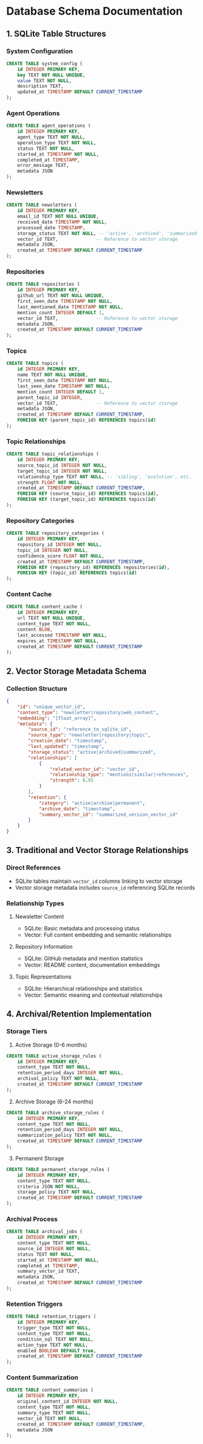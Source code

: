 # Database Schema Documentation

## 1. SQLite Table Structures

### System Configuration
```sql
CREATE TABLE system_config (
    id INTEGER PRIMARY KEY,
    key TEXT NOT NULL UNIQUE,
    value TEXT NOT NULL,
    description TEXT,
    updated_at TIMESTAMP DEFAULT CURRENT_TIMESTAMP
);
```

### Agent Operations
```sql
CREATE TABLE agent_operations (
    id INTEGER PRIMARY KEY,
    agent_type TEXT NOT NULL,
    operation_type TEXT NOT NULL,
    status TEXT NOT NULL,
    started_at TIMESTAMP NOT NULL,
    completed_at TIMESTAMP,
    error_message TEXT,
    metadata JSON
);
```

### Newsletters
```sql
CREATE TABLE newsletters (
    id INTEGER PRIMARY KEY,
    email_id TEXT NOT NULL UNIQUE,
    received_date TIMESTAMP NOT NULL,
    processed_date TIMESTAMP,
    storage_status TEXT NOT NULL, -- 'active', 'archived', 'summarized'
    vector_id TEXT,              -- Reference to vector storage
    metadata JSON,
    created_at TIMESTAMP DEFAULT CURRENT_TIMESTAMP
);
```

### Repositories
```sql
CREATE TABLE repositories (
    id INTEGER PRIMARY KEY,
    github_url TEXT NOT NULL UNIQUE,
    first_seen_date TIMESTAMP NOT NULL,
    last_mentioned_date TIMESTAMP NOT NULL,
    mention_count INTEGER DEFAULT 1,
    vector_id TEXT,              -- Reference to vector storage
    metadata JSON,
    created_at TIMESTAMP DEFAULT CURRENT_TIMESTAMP
);
```

### Topics
```sql
CREATE TABLE topics (
    id INTEGER PRIMARY KEY,
    name TEXT NOT NULL UNIQUE,
    first_seen_date TIMESTAMP NOT NULL,
    last_seen_date TIMESTAMP NOT NULL,
    mention_count INTEGER DEFAULT 1,
    parent_topic_id INTEGER,
    vector_id TEXT,              -- Reference to vector storage
    metadata JSON,
    created_at TIMESTAMP DEFAULT CURRENT_TIMESTAMP,
    FOREIGN KEY (parent_topic_id) REFERENCES topics(id)
);
```

### Topic Relationships
```sql
CREATE TABLE topic_relationships (
    id INTEGER PRIMARY KEY,
    source_topic_id INTEGER NOT NULL,
    target_topic_id INTEGER NOT NULL,
    relationship_type TEXT NOT NULL, -- 'sibling', 'evolution', etc.
    strength FLOAT NOT NULL,
    created_at TIMESTAMP DEFAULT CURRENT_TIMESTAMP,
    FOREIGN KEY (source_topic_id) REFERENCES topics(id),
    FOREIGN KEY (target_topic_id) REFERENCES topics(id)
);
```

### Repository Categories
```sql
CREATE TABLE repository_categories (
    id INTEGER PRIMARY KEY,
    repository_id INTEGER NOT NULL,
    topic_id INTEGER NOT NULL,
    confidence_score FLOAT NOT NULL,
    created_at TIMESTAMP DEFAULT CURRENT_TIMESTAMP,
    FOREIGN KEY (repository_id) REFERENCES repositories(id),
    FOREIGN KEY (topic_id) REFERENCES topics(id)
);
```

### Content Cache
```sql
CREATE TABLE content_cache (
    id INTEGER PRIMARY KEY,
    url TEXT NOT NULL UNIQUE,
    content_type TEXT NOT NULL,
    content BLOB,
    last_accessed TIMESTAMP NOT NULL,
    expires_at TIMESTAMP NOT NULL,
    created_at TIMESTAMP DEFAULT CURRENT_TIMESTAMP
);
```

## 2. Vector Storage Metadata Schema

### Collection Structure
```json
{
    "id": "unique_vector_id",
    "content_type": "newsletter|repository|web_content",
    "embedding": "[float_array]",
    "metadata": {
        "source_id": "reference_to_sqlite_id",
        "source_type": "newsletter|repository|topic",
        "creation_date": "timestamp",
        "last_updated": "timestamp",
        "storage_status": "active|archived|summarized",
        "relationships": [
            {
                "related_vector_id": "vector_id",
                "relationship_type": "mentions|similar|references",
                "strength": 0.95
            }
        ],
        "retention": {
            "category": "active|archive|permanent",
            "archive_date": "timestamp",
            "summary_vector_id": "summarized_version_vector_id"
        }
    }
}
```

## 3. Traditional and Vector Storage Relationships

### Direct References
- SQLite tables maintain `vector_id` columns linking to vector storage
- Vector storage metadata includes `source_id` referencing SQLite records

### Relationship Types
1. Newsletter Content
   - SQLite: Basic metadata and processing status
   - Vector: Full content embedding and semantic relationships

2. Repository Information
   - SQLite: GitHub metadata and mention statistics
   - Vector: README content, documentation embeddings

3. Topic Representations
   - SQLite: Hierarchical relationships and statistics
   - Vector: Semantic meaning and contextual relationships

## 4. Archival/Retention Implementation

### Storage Tiers
1. Active Storage (0-6 months)
```sql
CREATE TABLE active_storage_rules (
    id INTEGER PRIMARY KEY,
    content_type TEXT NOT NULL,
    retention_period_days INTEGER NOT NULL,
    archival_policy TEXT NOT NULL,
    created_at TIMESTAMP DEFAULT CURRENT_TIMESTAMP
);
```

2. Archive Storage (6-24 months)
```sql
CREATE TABLE archive_storage_rules (
    id INTEGER PRIMARY KEY,
    content_type TEXT NOT NULL,
    retention_period_days INTEGER NOT NULL,
    summarization_policy TEXT NOT NULL,
    created_at TIMESTAMP DEFAULT CURRENT_TIMESTAMP
);
```

3. Permanent Storage
```sql
CREATE TABLE permanent_storage_rules (
    id INTEGER PRIMARY KEY,
    content_type TEXT NOT NULL,
    criteria JSON NOT NULL,
    storage_policy TEXT NOT NULL,
    created_at TIMESTAMP DEFAULT CURRENT_TIMESTAMP
);
```

### Archival Process
```sql
CREATE TABLE archival_jobs (
    id INTEGER PRIMARY KEY,
    content_type TEXT NOT NULL,
    source_id INTEGER NOT NULL,
    status TEXT NOT NULL,
    started_at TIMESTAMP NOT NULL,
    completed_at TIMESTAMP,
    summary_vector_id TEXT,
    metadata JSON,
    created_at TIMESTAMP DEFAULT CURRENT_TIMESTAMP
);
```

### Retention Triggers
```sql
CREATE TABLE retention_triggers (
    id INTEGER PRIMARY KEY,
    trigger_type TEXT NOT NULL,
    content_type TEXT NOT NULL,
    condition_sql TEXT NOT NULL,
    action_type TEXT NOT NULL,
    enabled BOOLEAN DEFAULT true,
    created_at TIMESTAMP DEFAULT CURRENT_TIMESTAMP
);
```

### Content Summarization
```sql
CREATE TABLE content_summaries (
    id INTEGER PRIMARY KEY,
    original_content_id INTEGER NOT NULL,
    content_type TEXT NOT NULL,
    summary_type TEXT NOT NULL,
    vector_id TEXT NOT NULL,
    created_at TIMESTAMP DEFAULT CURRENT_TIMESTAMP,
    metadata JSON
);
